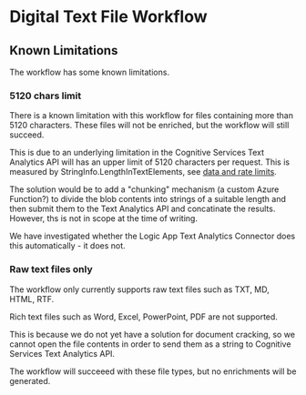 # Digital Text File Workflow

## Known Limitations
The  workflow has some known limitations.

### 5120 chars limit
There is a known limitation with this workflow for files containing more than 5120 characters. These files will not be enriched, but the workflow will still succeed.

This is due to an underlying limitation in the Cognitive Services Text Analytics API will has an upper limit of 5120 characters per request. This is measured by StringInfo.LengthInTextElements, see [data and rate limits](https://docs.microsoft.com/en-us/azure/cognitive-services/text-analytics/concepts/data-limits?tabs=version-3).

The solution would be to add a "chunking" mechanism (a custom Azure Function?) to divide the blob contents into strings of a suitable length and then submit them to the Text Analytics API and concatinate the results. However, ths is not in scope at the time of writing.

We have investigated whether the Logic App Text Analytics Connector does this automatically - it does not.

### Raw text files only
The workflow only currently supports raw text files such as TXT, MD, HTML, RTF.

Rich text files such as Word, Excel, PowerPoint, PDF are not supported.

This is because we do not yet have a solution for document cracking, so we cannot open the file contents in order to send them as a string to Cognitive Services Text Analytics API.

The workflow will succeeed with these file types, but no enrichments will be generated.
